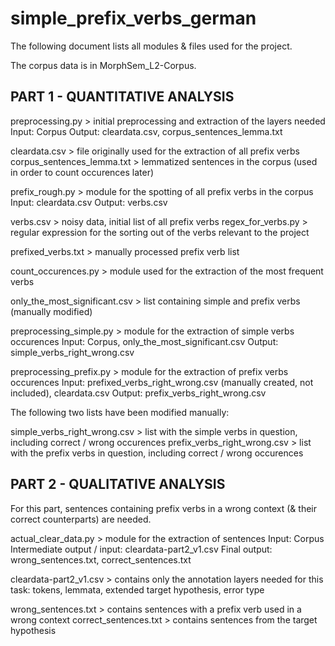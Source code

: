 # simple_prefix_verbs_german

The following document lists all modules & files used for the project.

The corpus data is in MorphSem_L2-Corpus.

## PART 1 - QUANTITATIVE ANALYSIS

preprocessing.py > initial preprocessing and extraction of the layers needed
	Input: Corpus
	Output: cleardata.csv, corpus_sentences_lemma.txt

cleardata.csv > file originally used for the extraction of all prefix verbs
corpus_sentences_lemma.txt > lemmatized sentences in the corpus (used in order to count occurences later)

prefix_rough.py > module for the spotting of all prefix verbs in the corpus
	Input: cleardata.csv
	Output: verbs.csv

verbs.csv > noisy data, initial list of all prefix verbs
regex_for_verbs.py > regular expression for the sorting out of the verbs relevant to the project

prefixed_verbs.txt > manually processed prefix verb list

count_occurences.py > module used for the extraction of the most frequent verbs

only_the_most_significant.csv > list containing simple and prefix verbs (manually modified)

preprocessing_simple.py > module for the extraction of simple verbs occurences
	Input: Corpus, only_the_most_significant.csv
	Output: simple_verbs_right_wrong.csv

preprocessing_prefix.py > module for the extraction of prefix verbs occurences
	Input: prefixed_verbs_right_wrong.csv (manually created, not included), cleardata.csv
	Output: prefix_verbs_right_wrong.csv

The following two lists have been modified manually:

simple_verbs_right_wrong.csv > list with the simple verbs in question, including correct / wrong occurences
prefix_verbs_right_wrong.csv > list with the prefix verbs in question, including correct / wrong occurences


## PART 2 - QUALITATIVE ANALYSIS

For this part, sentences containing prefix verbs in a wrong context (& their correct counterparts) are needed.

actual_clear_data.py > module for the extraction of sentences
	Input: Corpus
	Intermediate output / input: cleardata-part2_v1.csv
	Final output: wrong_sentences.txt, correct_sentences.txt

cleardata-part2_v1.csv > contains only the annotation layers needed for this task: tokens, lemmata, extended target hypothesis, error type 

wrong_sentences.txt > contains sentences with a prefix verb used in a wrong context
correct_sentences.txt > contains sentences from the target hypothesis
